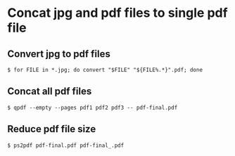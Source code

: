 # Concat jpg and pdf files to single pdf file
## Convert jpg to pdf files
```shell
$ for FILE in *.jpg; do convert "$FILE" "${FILE%.*}".pdf; done
```

## Concat all pdf files
```shell
$ qpdf --empty --pages pdf1 pdf2 pdf3 -- pdf-final.pdf
```

## Reduce pdf file size
```shell
$ ps2pdf pdf-final.pdf pdf-final_.pdf
```

